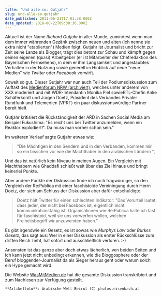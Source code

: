```yaml
---
title: "Und alle so: Gutjahr"
slug: und-alle-so-gutjahr
date_published: 2011-06-21T17:01:38.000Z
date_updated: 2018-08-22T09:38:36.000Z
---
```


Aktuell ist der Name *Richard Gutjahr* in aller Munde, zumindest wenn man dem immer währenden Gezänk zwischen neuen und alten (ich nenne sie extra nicht "etablierten") Medien folgt. Gutjahr ist Journalist und bricht zur Zeit seine Lanze als Blogger, trägt dies betont zur Schau und kämpft gegen seinen eigenen (quasi) Arbeitgeber (er ist Mitarbeiter der Chefredaktion des Bayerischen Fernsehens), in dem er ihm Langsamkeit und angestaubtes Verhalten in der Nutzung sowie generell im Hinblick auf neue "neue Medien" wie *Twitter* oder *Facebook* vorwirft.

Soweit so gut. Dieser Gutjahr war nun auch Teil der Podiumsdiskussion zum Auftakt des [Medienforum NRW (archiviert)](http://web.archive.org/web/20100721235627/http://www.medienforum.nrw.de:80/), welches unter anderem von XXX moderiert und mit WDR-Intendantin Monika Piel sowieRTL-Chefin Anke Schäferkordt und Jürgen Doetz, Präsident des Verbandes Privater Rundfunk und Telemedien (VPRT) ein paar diskussionswürdige Partner bereit hielt.

Gutjahr kritisiert die Rückständigkeit der ARD in Sachen Social Media am  Beispiel Fukushima: "Es reicht uns bei Twitter anzumelden, wenn ein  Reaktor explodiert!". Da muss man vorher schon sein."

Im weiteren Verlauf sagte Gutjahr etwas wie:

> "Die Mächtigen in den Sendern und in den Verbänden, kommen mir  so ein bisschen vor wie die Machthaber in den arabischen Ländern ",

Und das ist natürlich kein Niveau in meinen Augen. Ein Vergleich mit Machthabern wie Ghaddafi schießt weit über das Ziel hinaus und bringt keinerlei Punkte.

Aber andere Punkte der Diskussion finde ich noch fragwürdiger, so den Vergleich der Re:Publica mit einer faschistoide Vereiningung durch Herrn Doetz, der sich am Schluss der Diskussion aber dafür entschuldigte:

> Doetz hält Twitter für einen schlechten Indikator: "Das Vorurteil  lautet, dass jeder, der nicht bei Facebook ist, eigentlich nicht  kommunikationsfähig ist. Organisationen wie Re:Publica halte ich fast  für faschistoid, weil sie uns vorwerfen wollen, welchen Freiheitsbegriff  wir anzuwenden haben."

Es gibt irgendwie ein Gesetz, es ist sowas wie *Murphys Law* oder *Burkes Gesetz*, das sagt aus: Wer in einer Diskussion als erster Rückschlüsse zum dritten Reich zieht, hat sofort und ausschließlich verloren. :-)

Ansonsten ist das ganze aber doch etwas lächerlich, von beiden Seiten und ich kann jetzt nicht unbedingt erkennen, wie die Bloggosphere oder der Beruf bloggender-Journalist da als Sieger heraus geht oder warum solch ein Hype gemacht wird.

Die Website [WasMitMedien.de](http://www.wasmitmedien.de/2011/06/20/gutjahr-piel-was-beim-auftakt-zum-medienforum-nrw-wirklich-geschah/) hat die gesamte Diskussion transkribiert und zum Nachlesen zur Verfügung gestellt.

`**Artikelfoto**: Arabische Welt Beirut (C) photos.eisenbach.at`
